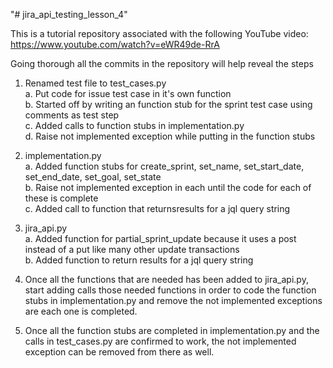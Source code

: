 "# jira_api_testing_lesson_4" 

This is a tutorial repository associated with the following YouTube video: https://www.youtube.com/watch?v=eWR49de-RrA

Going thorough all the commits in the repository will help reveal the steps

1) Renamed test file to test_cases.py  
  a. Put code for issue test case in it's own function  
  b. Started off by writing an function stub for the sprint test case using comments as test step  
  c. Added calls to function stubs in implementation.py  
  d. Raise not implemented exception while putting in the function stubs  
  
2) implementation.py  
  a. Added function stubs for create_sprint, set_name, set_start_date, set_end_date, set_goal, set_state  
  b. Raise not implemented exception in each until the code for each of these is complete  
  c. Added call to function that returnsresults for a jql query string  
  
 3) jira_api.py  
  a. Added function for partial_sprint_update because it uses a post instead of a put like many other update transactions  
  b. Added function to return results for a jql query string  
  
  4) Once all the functions that are needed has been added to jira_api.py, start adding calls those needed functions in order to code 
  the function stubs in implementation.py and remove the not implemented exceptions are each one is completed.
  
  5) Once all the function stubs are completed in implementation.py and the calls in test_cases.py are confirmed to work, 
  the not implemented exception can be removed from there as well.




